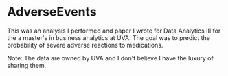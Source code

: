 # AdverseEvents
This was an analysis I performed and paper I wrote for Data Analytics III for the a master's in business analytics at UVA. The goal was to predict the probability of severe adverse reactions to medications.

Note: The data are owned by UVA and I don't believe I have the luxury of sharing them.
